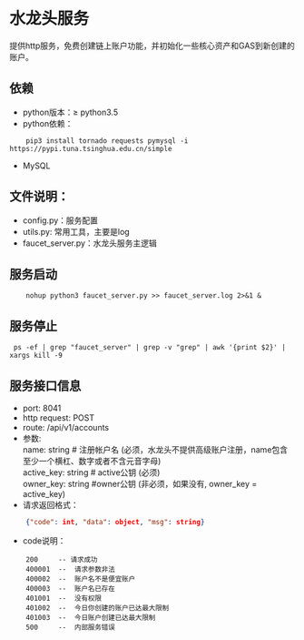 # 水龙头服务  
提供http服务，免费创建链上账户功能，并初始化一些核心资产和GAS到新创建的账户。    

## 依赖  
* python版本：≥ python3.5 
* python依赖：  
``` shell
    pip3 install tornado requests pymysql -i https://pypi.tuna.tsinghua.edu.cn/simple
```

* MySQL

## 文件说明：
* config.py：服务配置  
* utils.py: 常用工具，主要是log
* faucet_server.py：水龙头服务主逻辑  

## 服务启动  
``` shell
    nohup python3 faucet_server.py >> faucet_server.log 2>&1 &   
```

## 服务停止
``` shell  
 ps -ef | grep "faucet_server" | grep -v "grep" | awk '{print $2}' | xargs kill -9
```  

## 服务接口信息  
* port: 8041  
* http request: POST    
* route: /api/v1/accounts  
* 参数:  
    name: string   # 注册帐户名  (必须，水龙头不提供高级账户注册，name包含至少一个横杠、数字或者不含元音字母)  
    active_key: string # active公钥  (必须)  
    owner_key: string    #owner公钥 (非必须，如果没有, owner_key = active_key)  
* 请求返回格式：  

``` json  
    {"code": int, "data": object, "msg": string} 
```
* code说明：  

``` text  
    200     -- 请求成功  
    400001  --  请求参数非法  
    400002  --  账户名不是便宜账户  
    400003  --  账户名已存在   
    401001  --  没有权限  
    401002  --  今日你创建的账户已达最大限制  
    401003  --  今日账户创建已达最大限制  
    500     --  内部服务错误  
```
